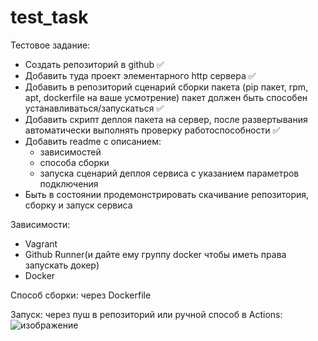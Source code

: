 # test_task

Тестовое задание:
- Создать репозиторий в github ✅
- Добавить туда проект элементарного http сервера ✅
- Добавить в репозиторий сценарий сборки пакета (pip пакет, rpm, apt, dockerfile на ваше усмотрение) пакет должен быть способен устанавливаться/запускаться ✅
- Добавить скрипт деплоя пакета на сервер, после развертывания автоматически выполнять проверку работоспособности ✅
- Добавить readme с описанием:
    - зависимостей
    - способа сборки
    - запуска сценарий деплоя сервиса с указанием параметров подключения
- Быть в состоянии продемонстрировать скачивание репозитория, сборку и запуск сервиса

Зависимости:
- Vagrant
- Github Runner(и дайте ему группу docker чтобы иметь права запускать докер)
- Docker

Способ сборки: через Dockerfile

Запуск: через пуш в репозиторий или ручной способ в Actions:
![изображение](https://user-images.githubusercontent.com/19224346/120497612-39c43400-c3c7-11eb-8824-1417312198f9.png)
